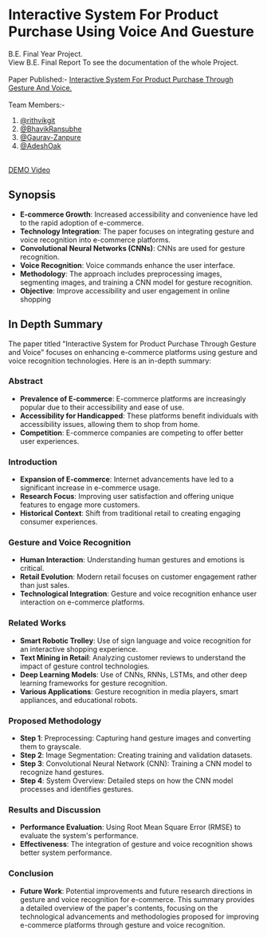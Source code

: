 # Interactive System For Product Purchase Using Voice And Guesture
B.E. Final Year Project. <br />
View B.E. Final Report To see the documentation of the whole Project. <br />
<br />
Paper Published:- <a href="https://ijcrt.org/viewfulltext.php?&p_id=IJCRT2205657" target="_blank">Interactive System For Product Purchase Through Gesture And Voice.</a>  <br />
<br />
Team Members:- <br />
1. <a href="https://github.com/rithvikgit" target="_blank">@rithvikgit</a>  <br />
2. <a href="https://github.com/BhavikRansubhe" target="_blank">@BhavikRansubhe</a> <br />
3. <a href="https://github.com/Gaurav-Zanpure" target="_blank">@Gaurav-Zanpure</a>  <br />
4. <a href="https://github.com/AdeshOak" target="_blank">@AdeshOak</a>  <br />
 <br />
 <a href="https://drive.google.com/file/d/1LdgnerWjBmsyUaU48ybe1Q8ClCxCuW5i/view?usp=drivesdk" target="_blank">DEMO Video</a>  <br />

 ## Synopsis
- **E-commerce Growth**: Increased accessibility and convenience have led to the rapid adoption of e-commerce.
- **Technology Integration**: The paper focuses on integrating gesture and voice recognition into e-commerce platforms.
- **Convolutional Neural Networks (CNNs)**: CNNs are used for gesture recognition.
- **Voice Recognition**: Voice commands enhance the user interface.
- **Methodology**: The approach includes preprocessing images, segmenting images, and training a CNN model for gesture recognition.
- **Objective**: Improve accessibility and user engagement in online shopping

## In Depth Summary
The paper titled "Interactive System for Product Purchase Through Gesture and Voice" focuses on enhancing e-commerce platforms using gesture and voice recognition technologies. Here is an in-depth summary:

### Abstract
- **Prevalence of E-commerce**: E-commerce platforms are increasingly popular due to their accessibility and ease of use.
- **Accessibility for Handicapped**: These platforms benefit individuals with accessibility issues, allowing them to shop from home.
- **Competition**: E-commerce companies are competing to offer better user experiences.

### Introduction
- **Expansion of E-commerce**: Internet advancements have led to a significant increase in e-commerce usage.
- **Research Focus**: Improving user satisfaction and offering unique features to engage more customers.
- **Historical Context**: Shift from traditional retail to creating engaging consumer experiences.

### Gesture and Voice Recognition
- **Human Interaction**: Understanding human gestures and emotions is critical.
- **Retail Evolution**: Modern retail focuses on customer engagement rather than just sales.
- **Technological Integration**: Gesture and voice recognition enhance user interaction on e-commerce platforms.

### Related Works
- **Smart Robotic Trolley**: Use of sign language and voice recognition for an interactive shopping experience.
- **Text Mining in Retail**: Analyzing customer reviews to understand the impact of gesture control technologies.
- **Deep Learning Models**: Use of CNNs, RNNs, LSTMs, and other deep learning frameworks for gesture recognition.
- **Various Applications**: Gesture recognition in media players, smart appliances, and educational robots.

### Proposed Methodology
- **Step 1**: Preprocessing: Capturing hand gesture images and converting them to grayscale.
- **Step 2**: Image Segmentation: Creating training and validation datasets.
- **Step 3**: Convolutional Neural Network (CNN): Training a CNN model to recognize hand gestures.
- **Step 4**: System Overview: Detailed steps on how the CNN model processes and identifies gestures.

### Results and Discussion
- **Performance Evaluation**: Using Root Mean Square Error (RMSE) to evaluate the system's performance.
- **Effectiveness**: The integration of gesture and voice recognition shows better system performance.

### Conclusion
- **Future Work**: Potential improvements and future research directions in gesture and voice recognition for e-commerce.
This summary provides a detailed overview of the paper's contents, focusing on the technological advancements and methodologies proposed for improving e-commerce platforms through gesture and voice recognition.


